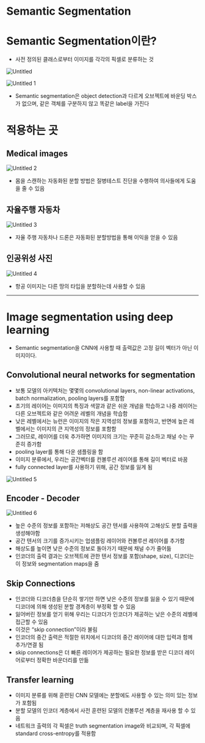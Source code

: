 # Semantic Segmentation


# Semantic Segmentation이란?

- 사전 정의된 클래스로부터 이미지를 각각의 픽셀로 분류하는 것

![Untitled](https://user-images.githubusercontent.com/80506107/177154205-f4d52a72-c8b5-465d-b769-fcadfa94be4d.png)

![Untitled 1](https://user-images.githubusercontent.com/80506107/177154211-51d470ab-adda-4a60-adad-5be0dc18e1ca.png)


- Semantic segmentation은 object detection과 다르게 오브젝트에 바운딩 박스가 없으며, 같은 객체를 구분하지 않고 똑같은 label을 가진다

# 적용하는 곳

## Medical images

![Untitled 2](https://user-images.githubusercontent.com/80506107/177154295-15cb44df-befc-484d-94d6-2a50f6549154.png)

- 몸을 스캔하는 자동화된 분할 방법은 질병테스트 진단을 수행하여 의사들에게 도움을 줄 수 있음

## 자율주행 자동차

![Untitled 3](https://user-images.githubusercontent.com/80506107/177154316-8c4ada51-bbda-4556-98f2-c45af679e73f.png)

- 자율 주행 자동차나 드론은 자동화된 분할방법을 통해 이익을 얻을 수 있음

## 인공위성 사진

![Untitled 4](https://user-images.githubusercontent.com/80506107/177154329-c1068704-b78c-4f16-94db-4aa72ba8288a.png)

- 항공 이미지는 다른 땅의 타입을 분할하는데 사용할 수 있음
---


# Image segmentation using deep learning

- Semantic segmentation을 CNN에 사용할 때 출력값은 고정 길이 벡터가 아닌 이미지이다.

## Convolutional neural networks for segmentation

- 보통 모델의 아키텍처는 몇몇의 convolutional layers, non-linear activations, batch normalization, pooling layers를 포함함
- 초기의 레이어는 이미지의 특징과 색깔과 같은 쉬운 개념을 학습하고 나중 레이어는 다른 오브젝트와 같은 어려운 레벨의 개념을 학습함
- 낮은 레벨에서는 뉴런은 이미지의 작은 지역성의 정보를 포함하고, 반면에 높은 레벨에서는 이미지의 큰 지역성의 정보를 포함함
- 그러므로, 레이어를 더욱 추가하면 이미지의 크기는 꾸준히 감소하고 채널 수는 꾸준히 증가함
- pooling layer를 통해 다운 샘플링을 함
- 이미지 분류에서, 우리는 공간벡터를 컨볼루션 레이어를 통해 길이 벡터로 바꿈
- fully connected layer를 사용하기 위해, 공간 정보를 잃게 됨

![Untitled 5](https://user-images.githubusercontent.com/80506107/177154363-ebdaa613-736c-490b-a42e-97ac02739abc.png)

## Encoder - Decoder

![Untitled 6](https://user-images.githubusercontent.com/80506107/177154376-0289e0d0-5cb9-4efa-9307-8f9791df0077.png)

- 높은 수준의 정보를 포함하는 저해상도 공간 텐서를 사용하여 고해상도 분할 출력을 생성해야함
- 공간 텐서의 크기를 증가시키는 업샘플링 레이어와 컨볼루션 레이어를 추가함
- 해상도를 높이면 낮은 수준의 정보로 돌아가기 때문에 채널 수가 줄어듦
- 인코더의 출력 결과는 오브젝트에 관한 텐서 정보를 포함(shape, size), 디코더는 이 정보와 segmentation maps을 줌

## Skip Connections

- 인코더와 디코더층을 단순히  쌓기만 하면 낮은 수준의 정보를 잃을  수 있기 때문에 디코더에 의해 생성된 분할 경계층이 부정확 할 수 있음
- 잃어버린 정보를 얻기 위해 우리는 디코더가 인코더가 제공하는 낮은 수준의 레벨에 접근할 수 있음
- 이것은 “skip connection”이라 불림
- 인코더의 중간 출력은 적절한 위치에서 디코더의 중간 레이어에 대한 입력과 함께 추가/연결 됨
- skip connections은 더 빠른 레이어가 제공하는 필요한 정보를 받은 디코더 레이어로부터 정확한 바운더리를 만듦

## Transfer learning

- 이미지 분류를 위해 훈련된 CNN 모델에는 분할에도 사용할 수 있는 의미 있는 정보가 포함됨
- 분할 모델의 인코더 계층에서 사전 훈련된 모델의 컨볼루션 계층을 재사용 할 수 있음
- 네트워크 출력의 각 픽셀은 truth segmentation image와 비교되며, 각 픽셀에 standard cross-entropy를 적용함
